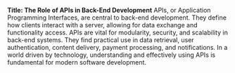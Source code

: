 **Title: The Role of APIs in Back-End Development**
APIs, or Application Programming Interfaces, are central to back-end development. They define how clients interact with a server, allowing for data exchange and functionality access. APIs are vital for modularity, security, and scalability in back-end systems. They find practical use in data retrieval, user authentication, content delivery, payment processing, and notifications. In a world driven by technology, understanding and effectively using APIs is fundamental for modern software development.

